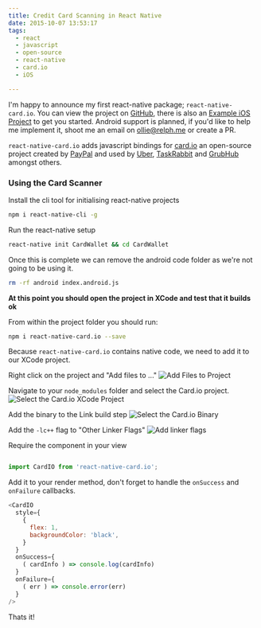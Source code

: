 ```yaml
---
title: Credit Card Scanning in React Native
date: 2015-10-07 13:53:17
tags:
  - react
  - javascript
  - open-source
  - react-native
  - card.io
  - iOS

---
```


I'm happy to announce my first react-native package; `react-native-card.io`. You can view the project on [GitHub](https://github.com/BBB/react-native-card.io), there is also an [Example iOS Project](https://github.com/BBB/react-native-card.io-example) to get you started. Android support is planned, if you'd like to help me implement it, shoot me an email on [ollie@relph.me](mailto:ollie@relph.me) or create a PR.

`react-native-card.io` adds javascript bindings for [card.io](http://card.io/) an open-source project created by [PayPal](http://paypal.com/) and used by [Uber](http://uber.com), [TaskRabbit](http://taskrabbit.com/) and [GrubHub](http://www.grubhub.com/) amongst others.


### Using the Card Scanner

Install the cli tool for initialising react-native projects


```bash
npm i react-native-cli -g
```

Run the react-native setup


```bash
react-native init CardWallet && cd CardWallet
```

Once this is complete we can remove the android code folder as we're not going to be using it.


```bash
rm -rf android index.android.js
```

**At this point you should open the project in XCode and test that it builds ok**


From within the project folder you should run: 


```bash
npm i react-native-card.io --save
```

Because `react-native-card.io` contains native code, we need to add it to our XCode project.

Right click on the project and "Add files to ..."
![Add Files to Project](__GHOST_URL__/blog/content/images/2015/10/add-files-to-project.png)

Navigate to your `node_modules` folder and select the Card.io project.
![Select the Card.io XCode Project](__GHOST_URL__/blog/content/images/2015/10/select-the-card-io-project.png)

Add the binary to the Link build step
![Select the Card.io Binary](__GHOST_URL__/blog/content/images/2015/10/select-the-card-io-binary.png)

Add the `-lc++` flag to "Other Linker Flags"
![Add linker flags](__GHOST_URL__/blog/content/images/2015/10/add-linker-flags.png)

Require the component in your view

```javascript

import CardIO from 'react-native-card.io';

```

Add it to your render method, don't forget to handle the `onSuccess` and `onFailure` callbacks.

```javascript
<CardIO
  style={
    {
      flex: 1,
      backgroundColor: 'black',
    }
  }
  onSuccess={
    ( cardInfo ) => console.log(cardInfo)
  }
  onFailure={
    ( err ) => console.error(err)
  }
/>
```

Thats it!

